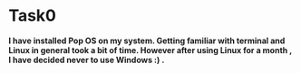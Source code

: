 # Task0
**I have installed Pop OS on my system. Getting familiar with terminal and Linux in general took a bit of time. However after using Linux for a month , I have decided never to use Windows :) .**
